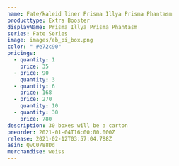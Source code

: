```yaml
---
name: Fate/kaleid liner Prisma Illya Prisma Phantasm
producttype: Extra Booster
displayName: Prisma Illya Prisma Phantasm
series: Fate Series
image: images/eb_pi_box.png
color: " #e72c90"
pricings:
  - quantity: 1
    price: 35
  - price: 90
    quantity: 3
  - quantity: 6
    price: 168
  - price: 270
    quantity: 10
  - quantity: 30
    price: 780
description: 30 boxes will be a carton
preorder: 2021-01-04T16:00:00.000Z
release: 2021-02-12T03:57:04.788Z
asin: QvC0788Dd
merchandise: weiss
---
```

